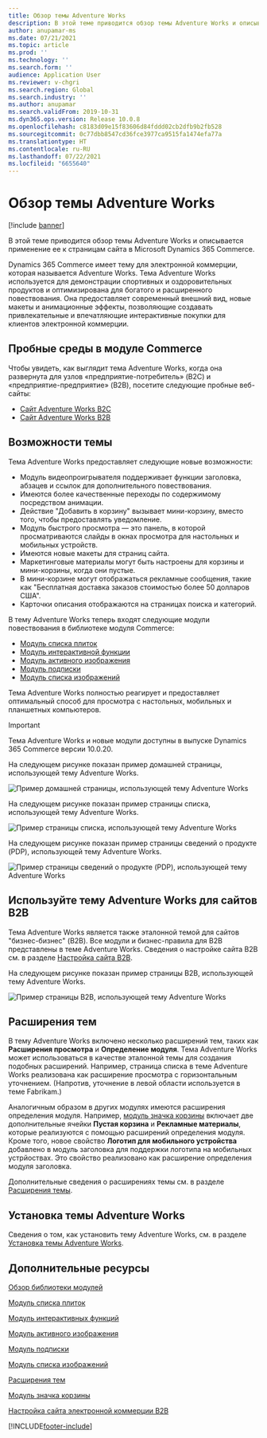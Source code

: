 ```yaml
---
title: Обзор темы Adventure Works
description: В этой теме приводится обзор темы Adventure Works и описывается применение ее к страницам сайта в Microsoft Dynamics 365 Commerce.
author: anupamar-ms
ms.date: 07/21/2021
ms.topic: article
ms.prod: ''
ms.technology: ''
ms.search.form: ''
audience: Application User
ms.reviewer: v-chgri
ms.search.region: Global
ms.search.industry: ''
ms.author: anupamar
ms.search.validFrom: 2019-10-31
ms.dyn365.ops.version: Release 10.0.8
ms.openlocfilehash: c8183d09e15f83606d84fddd02cb2dfb9b2fb528
ms.sourcegitcommit: 0c77dbb8547cd36fce3977ca9515fa1474efa77a
ms.translationtype: HT
ms.contentlocale: ru-RU
ms.lasthandoff: 07/22/2021
ms.locfileid: "6655640"
---
```

# <a name="adventure-works-theme-overview"></a>Обзор темы Adventure Works

[!include [banner](includes/banner.md)]

В этой теме приводится обзор темы Adventure Works и описывается применение ее к страницам сайта в Microsoft Dynamics 365 Commerce.

Dynamics 365 Commerce имеет тему для электронной коммерции, которая называется Adventure Works. Тема Adventure Works используется для демонстрации спортивных и оздоровительных продуктов и оптимизирована для богатого и расширенного повествования. Она предоставляет современный внешний вид, новые макеты и анимационные эффекты, позволяющие создавать привлекательные и впечатляющие интерактивные покупки для клиентов электронной коммерции.

## <a name="trial-environments-in-commerce"></a>Пробные среды в модуле Commerce

Чтобы увидеть, как выглядит тема Adventure Works, когда она развернута для узлов «предприятие-потребитель» (B2C) и «предприятие-предприятие» (B2B), посетите следующие пробные веб-сайты:

- [Сайт Adventure Works B2C](https://www.adventure-works.com/)
- [Сайт Adventure Works B2B](https://www.adventure-works.com/business)

## <a name="theme-capabilities"></a>Возможности темы

Тема Adventure Works предоставляет следующие новые возможности:

- Модуль видеопроигрывателя поддерживает функции заголовка, абзацев и ссылок для дополнительного повествования.
- Имеются более качественные переходы по содержимому посредством анимации.
- Действие "Добавить в корзину" вызывает мини-корзину, вместо того, чтобы предоставлять уведомление.
- Модуль быстрого просмотра — это панель, в которой просматриваются слайды в окнах просмотра для настольных и мобильных устройств.
- Имеются новые макеты для страниц сайта. 
- Маркетинговые материалы могут быть настроены для корзины и мини-корзины, когда они пустые.
- В мини-корзине могут отображаться рекламные сообщения, такие как "Бесплатная доставка заказов стоимостью более 50 долларов США".
- Карточки описания отображаются на страницах поиска и категорий.

В тему Adventure Works теперь входят следующие модули повествования в библиотеке модуля Commerce:

- [Модуль списка плиток](tile-list-module.md)
- [Модуль интерактивной функции](interactive-feature-module.md)
- [Модуль активного изображения](active-image-module.md)
- [Модуль подписки](subscribe-module.md)
- [Модуль списка изображений](image-list-module.md)

Тема Adventure Works полностью реагирует и предоставляет оптимальный способ для просмотра с настольных, мобильных и планшетных компьютеров.

> [!IMPORTANT]
> Тема Adventure Works и новые модули доступны в выпуске Dynamics 365 Commerce версии 10.0.20.

На следующем рисунке показан пример домашней страницы, использующей тему Adventure Works.

![Пример домашней страницы, использующей тему Adventure Works](./media/aw_b2c.PNG)

На следующем рисунке показан пример страницы списка, использующей тему Adventure Works.

![Пример страницы списка, использующей тему Adventure Works](./media/Aw_list.PNG)

На следующем рисунке показан пример страницы сведений о продукте (PDP), использующей тему Adventure Works.

![Пример страницы сведений о продукте (PDP), использующей тему Adventure Works](./media/aw_pdp.PNG)

## <a name="use-the-adventure-works-theme-for-b2b-sites"></a>Используйте тему Adventure Works для сайтов B2B

Тема Adventure Works является также эталонной темой для сайтов "бизнес-бизнес" (B2B). Все модули и бизнес-правила для B2B представлены в теме Adventure Works. Сведения о настройке сайта B2B см. в разделе [Настройка сайта B2B](./b2b/set-up-b2b-site.md).

На следующем рисунке показан пример страницы B2B, использующей тему Adventure Works.

![Пример страницы B2B, использующей тему Adventure Works](./media/aw_b2b.PNG)

## <a name="theme-extensions"></a>Расширения тем

В тему Adventure Works включено несколько расширений тем, таких как **Расширения просмотра** и **Определение модуля**. Тема Adventure Works может использоваться в качестве эталонной темы для создания подобных расширений. Например, страница списка в теме Adventure Works реализована как расширение просмотра с горизонтальным уточнением. (Напротив, уточнение в левой области используется в теме Fabrikam.)

Аналогичным образом в других модулях имеются расширения определения модуля. Например, [модуль значка корзины](cart-icon-module.md) включает две дополнительные ячейки **Пустая корзина** и **Рекламные материалы**, которые реализуются с помощью расширений определения модуля. Кроме того, новое свойство **Логотип для мобильного устройства** добавлено в модуль заголовка для поддержки логотипа на мобильных устрйоствах. Это свойство реализовано как расширение определения модуля заголовка.

Дополнительные сведения о расширениях темы см. в разделе [Расширения темы](e-commerce-extensibility/theme-module-extensions.md).

## <a name="install-the-adventure-works-theme"></a>Установка темы Adventure Works

Сведения о том, как установить тему Adventure Works, см. в разделе [Установка темы Adventure Works](install-adventure-works.md).

## <a name="additional-resources"></a>Дополнительные ресурсы

[Обзор библиотеки модулей](starter-kit-overview.md)

[Модуль списка плиток](tile-list-module.md)

[Модуль интерактивных функций](interactive-feature-module.md)

[Модуль активного изображения](active-image-module.md)

[Модуль подписки](subscribe-module.md)

[Модуль списка изображений](image-list-module.md)

[Расширения тем](e-commerce-extensibility/theme-module-extensions.md)

[Модуль значка корзины](cart-icon-module.md)

[Настройка сайта электронной коммерции B2B](./b2b/set-up-b2b-site.md)

[!INCLUDE[footer-include](../includes/footer-banner.md)]
